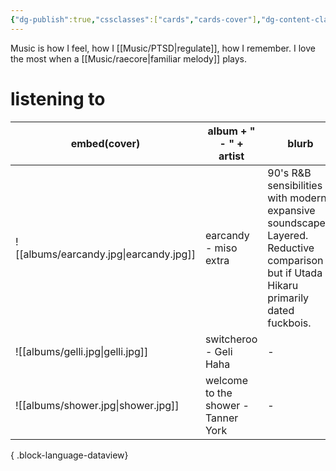```yaml
---
{"dg-publish":true,"cssclasses":["cards","cards-cover"],"dg-content-classes":"cards","permalink":"/music/music/","contentClasses":"cards","dgPassFrontmatter":true}
---
```


Music is how I feel, how I [[Music/PTSD\|regulate]], how I remember. I love the most when a [[Music/raecore\|familiar melody]] plays. 

# listening to 
| embed(cover)                           | album + " - " + artist              | blurb                                                                                                                                 |
| -------------------------------------- | ----------------------------------- | ------------------------------------------------------------------------------------------------------------------------------------- |
| ![[albums/earcandy.jpg\|earcandy.jpg]] | earcandy - miso extra               | 90's R&B sensibilities with modern expansive soundscapes. Layered. Reductive comparison but if Utada Hikaru primarily dated fuckbois. |
| ![[albums/gelli.jpg\|gelli.jpg]]       | switcheroo - Geli Haha              | \-                                                                                                                                    |
| ![[albums/shower.jpg\|shower.jpg]]     | welcome to the shower - Tanner York | \-                                                                                                                                    |

{ .block-language-dataview}
